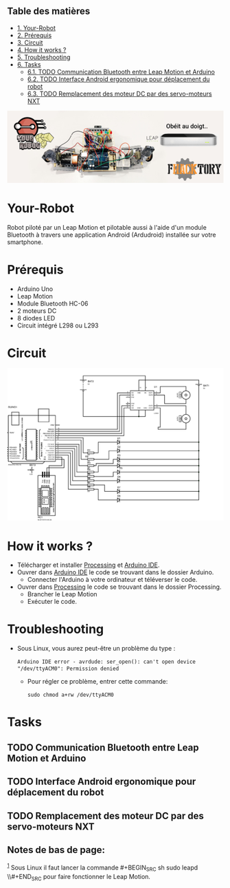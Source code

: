 <div id="table-of-contents">
<h2>Table des matières</h2>
<div id="text-table-of-contents">
<ul>
<li><a href="#sec-1">1. Your-Robot</a></li>
<li><a href="#sec-2">2. Prérequis</a></li>
<li><a href="#sec-3">3. Circuit</a></li>
<li><a href="#sec-4">4. How it works ?</a></li>
<li><a href="#sec-5">5. Troubleshooting</a></li>
<li><a href="#sec-6">6. Tasks</a>
<ul>
<li><a href="#sec-6-1">6.1. <span class="todo TODO">TODO</span> Communication Bluetooth entre Leap Motion et Arduino</a></li>
<li><a href="#sec-6-2">6.2. <span class="todo TODO">TODO</span> Interface Android ergonomique pour déplacement du robot</a></li>
<li><a href="#sec-6-3">6.3. <span class="todo TODO">TODO</span> Remplacement des moteur DC par des servo-moteurs NXT</a></li>
</ul>
</li>
</ul>
</div>
</div>

![img](./resources/fhack.jpg)

# Your-Robot<a id="sec-1" name="sec-1"></a>

Robot piloté par un Leap Motion et pilotable aussi à l'aide d'un module Bluetooth
à travers une application Android (Ardudroid) installée sur votre smartphone.

# Prérequis<a id="sec-2" name="sec-2"></a>

-   Arduino Uno
-   Leap Motion
-   Module Bluetooth HC-06
-   2 moteurs DC
-   8 diodes LED
-   Circuit intégré L298 ou L293

# Circuit<a id="sec-3" name="sec-3"></a>

![img](./resources/circuit.jpg)

# How it works ?<a id="sec-4" name="sec-4"></a>

-   Télécharger et installer [Processing](https://processing.org/download/) et [Arduino IDE](https://www.arduino.cc/en/Main/Software).
-   Ouvrer dans [Arduino IDE](https://www.arduino.cc/en/Main/Software) le code se trouvant dans le dossier Arduino.
    -   Connecter l'Arduino à votre ordinateur et téléverser le code.
-   Ouvrer dans [Processing](https://processing.org/download/) le code se trouvant dans le dossier Processing.
    -   Brancher le Leap Motion
    -   Exécuter le code.

# Troubleshooting<a id="sec-5" name="sec-5"></a>

-   Sous Linux, vous aurez peut-être un problème du type :
    
        Arduino IDE error - avrdude: ser_open(): can't open device "/dev/ttyACM0": Permission denied
    
    -   Pour régler ce problème, entrer cette commande: 
        
            sudo chmod a+rw /dev/ttyACM0

# Tasks<a id="sec-6" name="sec-6"></a>

## TODO Communication Bluetooth entre Leap Motion et Arduino<a id="sec-6-1" name="sec-6-1"></a>

## TODO Interface Android ergonomique pour déplacement du robot<a id="sec-6-2" name="sec-6-2"></a>

## TODO Remplacement des moteur DC par des servo-moteurs NXT<a id="sec-6-3" name="sec-6-3"></a>

<div id="footnotes">
<h2 class="footnotes">Notes de bas de page: </h2>
<div id="text-footnotes">

<div class="footdef"><sup><a id="fn.1" name="fn.1" class="footnum" href="#fnr.1">1</a></sup> Sous Linux il faut lancer la commande #+BEGIN<sub>SRC</sub> sh
sudo leapd
\\#+END<sub>SRC</sub> pour faire fonctionner le Leap Motion.</div>


</div>
</div>